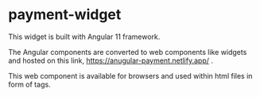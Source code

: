 # payment-widget

This widget is built with Angular 11 framework.

The Angular components are converted to web components like widgets and hosted on this link, https://anugular-payment.netlify.app/ .

This web component is available for browsers and used within html files in form of tags.